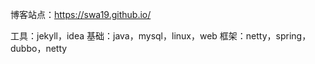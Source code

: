 博客站点：https://swa19.github.io/


工具：jekyll，idea
基础：java，mysql，linux，web
框架：netty，spring，dubbo，netty

